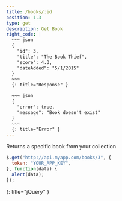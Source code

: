 ```yaml
---
title: /books/:id
position: 1.3
type: get
description: Get Book
right_code: |
  ~~~ json
  {
    "id": 3,
    "title": "The Book Thief",
    "score": 4.3,
    "dateAdded": "5/1/2015"
  }
  ~~~
  {: title="Response" }

  ~~~ json
  {
    "error": true,
    "message": "Book doesn't exist"
  }
  ~~~
  {: title="Error" }
---
```


Returns a specific book from your collection

~~~ javascript
$.get("http://api.myapp.com/books/3", {
  token: "YOUR_APP_KEY",
}, function(data) {
  alert(data);
});
~~~
{: title="jQuery" }
